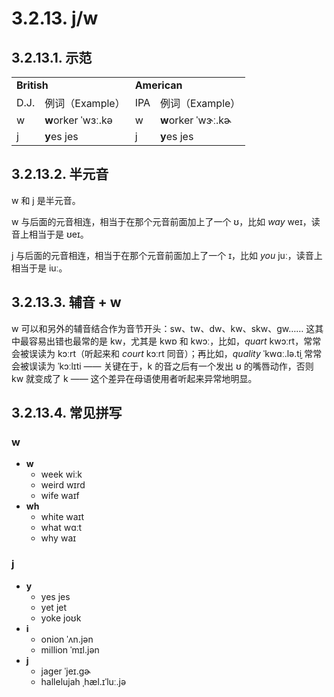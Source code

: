 # 3.2.13. <span class="pho">j</span>/<span class="pho">w</span>

## 3.2.13.1. 示范

<table>
<tbody>
<tr>
<td colspan="2"><strong>British</strong></td>
<td colspan="2"><strong>American</strong></td>
</tr>
<tr>
<td>D.J.</td>
<td>例词（Example）</td>
<td>IPA</td>
<td>例词（Example）</td>
</tr>
<tr>
<td><span class="pho">w</span><span class="speak-word-inline" data-audio-uk-male="/audios/uk_phonetics_sound_we_2023feb.mp3"></span></td>
<td><b>w</b>orker <span class="pho alt">ˈwɜː.kə</span><span class="speak-word-inline" data-audio-uk-female="/audios/worker-uk-female.mp3" data-audio-uk-male="/audios/worker-uk-male.mp3"></span></td>
<td><span class="pho">w</span><span class="speak-word-inline" data-audio-us-male="/audios/us_phonetics_sound_we_2023feb.mp3"></span></td>
<td><b>w</b>orker <span class="pho alt">ˈwɝː.kɚ</span><span class="speak-word-inline" data-audio-us-female="/audios/worker-us-female.mp3" data-audio-us-male="/audios/worker-us-male.mp3"></span></td>
</tr>
<tr>
<td><span class="pho">j</span><span class="speak-word-inline" data-audio-uk-male="/audios/uk_phonetics_sound_yes_2023feb.mp3"></span></td>
<td><b>y</b>es <span class="pho alt">jes</span><span class="speak-word-inline" data-audio-uk-female="/audios/yes-uk-female.mp3" data-audio-uk-male="/audios/yes-uk-male.mp3"></span></td>
<td><span class="pho">j</span><span class="speak-word-inline" data-audio-us-male="/audios/us_phonetics_sound_yes_2023feb.mp3"></span></td>
<td><b>y</b>es <span class="pho alt">jes</span><span class="speak-word-inline" data-audio-us-female="/audios/yes-us-female.mp3" data-audio-us-male="/audios/yes-us-male.mp3"></span></td>
</tr>
</tbody>
</table>

## 3.2.13.2. 半元音

<span class="pho">w</span> 和 <span class="pho">j</span> 是半元音。


<span class="pho">w</span> 与后面的元音相连，相当于在那个元音前面加上了一个 <span class="pho">ʊ</span>，比如 *way* <span class="pho">weɪ</span><span class="speak-word-inline" data-audio-us-male="/audios/way-us-male.mp3" data-audio-us-female="/audios/way-us-female.mp3"></span>，读音上相当于是 <span class="pho">ʊeɪ</span>。

<span class="pho">j</span> 与后面的元音相连，相当于在那个元音前面加上了一个 <span class="pho">ɪ</span>，比如 *you* <span class="pho alt">juː</span><span class="speak-word-inline" data-audio-us-male="/audios/you-us-male.mp3" data-audio-us-female="/audios/you-us-female.mp3"></span>，读音上相当于是 <span class="pho alt">iuː</span>。

## 3.2.13.3. 辅音 + <span class="pho">w</span>

<span class="pho">w</span> 可以和另外的辅音结合作为音节开头：<span class="pho">sw</span>、<span class="pho">tw</span>、<span class="pho">dw</span>、<span class="pho">kw</span>、<span class="pho">skw</span>、<span class="pho">gw</span>…… 这其中最容易出错也最常的是 <span class="pho">kw</span>，尤其是 <span class="pho">kwɒ</span> 和 <span class="pho">kwɔː</span>，比如，*quart* <span class="pho alt">kwɔːrt</span><span class="speak-word-inline" data-audio-us-male="/audios/quart-us-male.mp3" data-audio-us-female="/audios/quart-us-female.mp3"></span>，常常会被误读为 <span class="pho alt">kɔːrt</span>（听起来和 *court* <span class="pho alt">kɔːrt</span><span class="speak-word-inline" data-audio-us-male="/audios/court-us-male.mp3" data-audio-us-female="/audios/court-us-female.mp3"></span> 同音）；再比如，*quality* <span class="pho alt">ˈkwɑː.lə.t̬i</span><span class="speak-word-inline" data-audio-us-male="/audios/quality-us-male.mp3" data-audio-us-female="/audios/quality-us-female.mp3"></span> 常常会被误读为 <span class="pho alt">ˈkɔːlɪti</span> —— 关键在于，<span class="pho">k</span> 的音之后有一个发出 <span class="pho">ʊ</span> 的嘴唇动作，否则 <span class="pho">kw</span> 就变成了 <span class="pho">k</span> —— 这个差异在母语使用者听起来异常地明显。

## 3.2.13.4. 常见拼写

### <span class="pho">w</span>

* **w**
  * week <span class="pho alt">wiːk</span> <span class="speak-word-inline" data-audio-us-male="/audios/week-us-male.mp3" data-audio-us-female="/audios/week-us-female.mp3"></span>
  * weird <span class="pho alt">wɪrd</span> <span class="speak-word-inline" data-audio-us-male="/audios/weird-us-male.mp3" data-audio-us-female="/audios/weird-us-female.mp3"></span>
  * wife <span class="pho alt">waɪf</span> <span class="speak-word-inline" data-audio-us-male="/audios/wife-us-male.mp3" data-audio-us-female="/audios/wife-us-female.mp3"></span>
* **wh**
  * white <span class="pho alt">waɪt</span> <span class="speak-word-inline" data-audio-us-male="/audios/white-us-male.mp3" data-audio-us-female="/audios/white-us-female.mp3"></span>
  * what <span class="pho alt">wɑːt</span> <span class="speak-word-inline" data-audio-us-male="/audios/what-us-male.mp3" data-audio-us-female="/audios/what-us-female.mp3"></span>
  * why <span class="pho alt">waɪ</span> <span class="speak-word-inline" data-audio-us-male="/audios/why-us-male.mp3" data-audio-us-female="/audios/why-us-female.mp3"></span>

### <span class="pho">j</span>

* **y**
  * yes <span class="pho alt">jes</span> <span class="speak-word-inline" data-audio-us-male="/audios/yes-us-male.mp3" data-audio-us-female="/audios/yes-us-female.mp3"></span>
  * yet <span class="pho alt">jet</span> <span class="speak-word-inline" data-audio-us-male="/audios/yet-us-male.mp3" data-audio-us-female="/audios/yet-us-female.mp3"></span>
  * yoke <span class="pho alt">joʊk</span> <span class="speak-word-inline" data-audio-us-male="/audios/yoke-us-male.mp3" data-audio-us-female="/audios/yoke-us-female.mp3"></span>
* **i**
  * onion <span class="pho alt">ˈʌn.jən</span> <span class="speak-word-inline" data-audio-us-male="/audios/onion-us-male.mp3" data-audio-us-female="/audios/onion-us-female.mp3"></span>
  * million <span class="pho alt">ˈmɪl.jən</span> <span class="speak-word-inline" data-audio-us-male="/audios/million-us-male.mp3" data-audio-us-female="/audios/million-us-female.mp3"></span>
* **j**
  * jager <span class="pho alt">ˈjeɪ.ɡɚ</span> <span class="speak-word-inline" data-audio-us-male="/audios/jager-us-male.mp3" data-audio-us-female="/audios/jager-us-female.mp3"></span>
  * hallelujah <span class="pho alt">ˌhæl.ɪˈluː.jə</span> <span class="speak-word-inline" data-audio-us-male="/audios/hallelujah-us-male.mp3" data-audio-us-female="/audios/hallelujah-us-female.mp3"></span>
